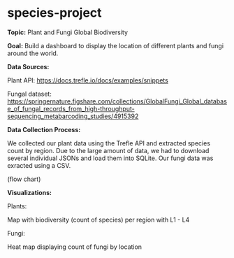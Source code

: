 # species-project


**Topic:** Plant and Fungi Global Biodiversity 


**Goal:** Build a dashboard to display the location of different plants and fungi around the world.
 
**Data Sources:** 

Plant API: https://docs.trefle.io/docs/examples/snippets

Fungal dataset: https://springernature.figshare.com/collections/GlobalFungi_Global_database_of_fungal_records_from_high-throughput-sequencing_metabarcoding_studies/4915392


**Data Collection Process:** 

We collected our plant data using the Trefle API and extracted species count by region. Due to the large amount of data, we had to download several individual JSONs and load them into SQLite. Our fungi data was exracted using a CSV.

(flow chart)

**Visualizations:**

Plants:

Map with biodiversity (count of species) per region with L1 - L4

Fungi:

Heat map displaying count of fungi by location











